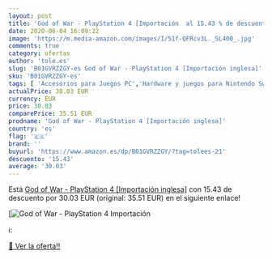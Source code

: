 ```yaml
---
layout: post
title: 'God of War - PlayStation 4 [Importación  al 15.43 % de descuento'
date: 2020-06-04 16:09:22
image: 'https://m.media-amazon.com/images/I/51f-QFRcv3L._SL400_.jpg'
comments: true
category: ofertas
author: 'tole.es'
slug: 'B01GVRZZGY-es God of War - PlayStation 4 [Importación inglesa]'
sku: 'B01GVRZZGY-es'
tags: [ 'Accesorios para Juegos PC','Hardware y juegos para Nintendo Switch','Hardware y juegos para PlayStation 4','Juegos para Nintendo Switch','Juegos para PlayStation 4','Juegos y Accesorios para PC','Teclados para gamers para PC','Videojuegos','playstation', ]
actualPrice: 30.03 EUR
currency: EUR
price: 30.03
comparePrice: 35.51 EUR
prodname: 'God of War - PlayStation 4 [Importación inglesa]'
country: 'es'
flag: '🇪🇸'
brand: ''
buyurl: 'https://www.amazon.es/dp/B01GVRZZGY/?tag=tolees-21'
descuento: '15.43'
average: '30.03'
---
```


Está [God of War - PlayStation 4 [Importación inglesa]](https://www.amazon.es/dp/B01GVRZZGY/?tag=tolees-21) con 15.43 de descuento por 30.03 EUR (original: 35.51 EUR) en el siguiente enlace!

[![God of War - PlayStation 4 [Importación ](https://m.media-amazon.com/images/I/51f-QFRcv3L._SL400_.jpg)](https://www.amazon.es/dp/B01GVRZZGY/?tag=tolees-21)

ℹ️:


[🛒 Ver la oferta!!](https://www.amazon.es/dp/B01GVRZZGY/?tag=tolees-21)
